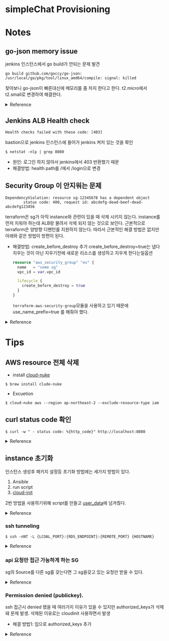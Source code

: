 # simpleChat Provisioning

# Notes

## go-json memory issue

jenkins 인스턴스에서 go build가 안되는 문제 발견
```shell
go build github.com/goccy/go-json: /usr/local/go/pkg/tool/linux_amd64/compile: signal: killed
```
찾아보니 go-json이 빠른대신에 메모리를 좀 차지 한다고 한다.
t2.micro에서 t2.small로 변경하여 해결한다.

<details>
    <summary>Reference</summary>

- [Can't build package: "signal: killed"](https://github.com/blevesearch/segment/issues/5)

</details>


## Jenkins ALB Health check

```text
Health checks failed with these code: [403]
```
bastion으로 jenkins 인스턴스에 들어가 jenkins 켜저 있는 것을 확인
```shell
$ netstat -nlp | grep 8080
```
- 원인: 로그인 하지 않아서 jenkins에서 403 반환했기 때문
- 해결방법: health path를 /에서 /login으로 변경


## Security Group 이 안지워는 문제

```shell
DependencyViolation: resource sg-12345678 has a dependent object
        status code: 400, request id: abcdefg-dead-beef-dead-abcdefg123456
```
terraform은 sg가 아직 instance와 관련이 있을 때 삭제 시키지 않는다. instance를 먼저 지워야 하는데 ALB랑 물려서 삭제 되지 않는 것으로 보인다.
근본적으로 terraform은 양방향 디펜턴를 지원하지 않는다. 따라서 근본적인 해결 방법은 없지만 아래와 같은 방법이 방편이 된다.

- 해결방법: create_before_destroy 추가
  create_before_destroy=true는 냅다 지우는 것이 아닌 지우기전에 새로운 리소스를 생성하고 지우게 한다는일옵션
  ```terraform
  resource "aws_security_group" "ex" {
    name   = "some sg"
    vpc_id = var.vpc_id

    lifecycle {
      create_before_destroy = true
    }
  }
  ```
  `terraform-aws-security-group`모듈을 사용하고 있기 때문에 use_name_prefix=true 를 해줘야 했다.

<details>
    <summary>Reference</summary>

- [AWS security groups not being destroyed #2445](https://github.com/hashicorp/terraform-provider-aws/issues/2445)
- https://github.com/terraform-aws-modules/terraform-aws-security-group/blob/master/main.tf#L36

</details>


# Tips
## AWS resource 전체 삭제
- install [cloud-nuke](https://github.com/gruntwork-io/cloud-nuke)
```shell
$ brew install clude-nuke
```
- Excuetion
```shell
$ cloud-nuke aws --region ap-northeast-2 --exclude-resource-type iam
```

## curl status code 확인

```shell
$ curl -w " - status code: %{http_code}" http://localhost:8080
```

<details>
    <summary>Reference</summary>

- [[Shell] curl로 호출하고 HTTP status code 확인하기](https://blog.leocat.kr/notes/2018/08/03/shell-fetch-http-status-code-from-curl-result)

</details>

## instance 초기화
인스턴스 생성후 패키지 설정등 초기화 방법에는 세가지 방법이 있다.
1. Ansible
2. run script
3. [cloud-init](https://cloudinit.readthedocs.io/en/latest/)

2번 방법을 사용하기위해 script를 만들고 [user_data](https://registry.terraform.io/providers/hashicorp/aws/latest/docs/resources/instance)에 넘겨줬다.

<details>
    <summary>Reference</summary>

- [How to pass multiple template files to user_Data variable in terraform](https://stackoverflow.com/a/62070854/12364975)
- [terraform copy/upload files to aws ec2 instance](https://stackoverflow.com/a/62105461/12364975)
- [Terraform Ansible Integration | Terraform Ansible AWS Example](https://www.youtube.com/watch?v=QxgJlJgGA0E&t=100s)
- [Getting Started with cloud-init](https://www.youtube.com/watch?v=exeuvgPxd-E)

</details>

### ssh tunneling

```shell
$ ssh -nNT -L {LCOAL_PORT}:{RDS_ENDPOINT}:{REMOTE_PORT} {HOSTNAME}
```

<details>
    <summary>Reference</summary>

- [SSH setup and tunneling via Bastion host](https://dev.to/aws-builders/ssh-setup-and-tunneling-via-bastion-host-3kcc)

</details>

### api 요청만 접근 가능하게 하는 SG
sg의 Source를 다른 sg를 갖는다면 그 sg을갖고 있는 요청만 받을 수 있다.

<details>
    <summary>Reference</summary>

- [(AWS) Security Group에서 다른 Security Group을 참조하는 경우](https://perfectacle.github.io/2018/08/30/aws-security-group-reference-another-security-group/)
- [Terraform으로 AWS Security Group 설정하기](https://rampart81.github.io/post/security_group_terraform/)

</details>

### Permission denied (publickey).
ssh 접근시 denied 됐을 때 여러가지 이유가 있을 수 있지만 authorized_keys가 삭제돼 문제 발생.
삭제된 이유로는 cloudinit 사용하면서 발생
- 해결 방법1: 임으로 authorized_keys 추가

<details>
    <summary>Reference</summary>

- [[AWS] EC2 접속용 SSH 키페어 분실 또는 손상 시 키 재생성 방법](http://blog.freezner.com/archives/2303)
- [AWS EC2 authorized_key 삭제 문제 로 인한 접속 불가 해결](https://knphouse.tistory.com/102)
- [EC2 keypair works in one instance but fails on other - Permission denied (publickey)](https://stackoverflow.com/questions/23068591/ec2-keypair-works-in-one-instance-but-fails-on-other-permission-denied-public)
- [접속이 잘 되던 KeyPair가 갑자기 Permission Denied 된다](https://nara.dev/til/aws/sudden-accessdenied.html#%E1%84%8B%E1%85%B3%E1%86%BC%E1%84%80%E1%85%B3%E1%86%B8-%E1%84%8C%E1%85%A9%E1%84%8E%E1%85%B5-immediate-action)

</details>

